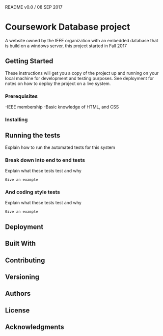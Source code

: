 README v0.0 / 08 SEP 2017
# Coursework Database project

A website owned by the IEEE organization with an embedded database that is
build on a windows server, this project started in Fall 2017
 

## Getting Started

These instructions will get you a copy of the project up and running on your local machine for development and testing purposes. See deployment for notes on how to deploy the project on a live system.

### Prerequisites

-IEEE membership
-Basic knowledge of HTML, and CSS

### Installing

## Running the tests

Explain how to run the automated tests for this system

### Break down into end to end tests

Explain what these tests test and why

```
Give an example
```

### And coding style tests

Explain what these tests test and why

```
Give an example
```

## Deployment



## Built With


## Contributing



## Versioning



## Authors



## License


## Acknowledgments

